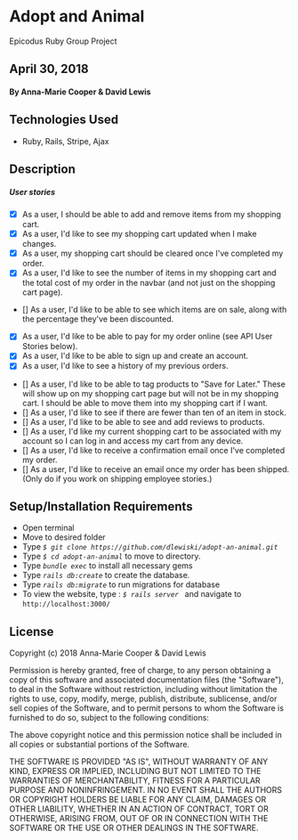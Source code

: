 # Adopt and Animal
Epicodus Ruby Group Project

## April 30, 2018

#### By Anna-Marie Cooper & David Lewis

## Technologies Used
  * Ruby, Rails, Stripe, Ajax

## Description



##### User stories

- [x] As a user, I should be able to add and remove items from my shopping cart.
- [x] As a user, I'd like to see my shopping cart updated when I make changes.
- [x] As a user, my shopping cart should be cleared once I've completed my order.
- [x] As a user, I'd like to see the number of items in my shopping cart and the total cost of my order in the navbar (and not just on the shopping cart page).
- [] As a user, I'd like to be able to see which items are on sale, along with the percentage they've been discounted.
- [x] As a user, I'd like to be able to pay for my order online (see API User Stories below).
- [x] As a user, I'd like to be able to sign up and create an account.
- [x] As a user, I'd like to see a history of my previous orders.
- [] As a user, I'd like to be able to tag products to "Save for Later." These will show up on my shopping cart page but will not be in my shopping cart. I should be able to move them into my shopping cart if I want.
- [] As a user, I'd like to see if there are fewer than ten of an item in stock.
- [] As a user, I'd like to be able to see and add reviews to products.
- [] As a user, I'd like my current shopping cart to be associated with my account so I can log in and access my cart from any device.
- [] As a user, I'd like to receive a confirmation email once I've completed my order.
- [] As a user, I'd like to receive an email once my order has been shipped. (Only do if you work on shipping employee stories.)


## Setup/Installation Requirements
* Open terminal
* Move to desired folder
* Type  _`$ git clone https://github.com/dlewiski/adopt-an-animal.git`_
* Type _`$ cd adopt-an-animal`_ to move to directory.
* Type _`bundle exec`_ to install all necessary gems
* Type _`rails db:create`_ to create the database.
* Type _`rails db:migrate`_ to run migrations for database
* To view the website, type : _`$ rails server `_ and navigate to `http://localhost:3000/`

## License
  Copyright (c) 2018 Anna-Marie Cooper & David Lewis

  Permission is hereby granted, free of charge, to any person obtaining a copy of this software and associated documentation files (the "Software"), to deal in the Software without restriction, including without limitation the rights to use, copy, modify, merge, publish, distribute, sublicense, and/or sell copies of the Software, and to permit persons to whom the Software is furnished to do so, subject to the following conditions:

  The above copyright notice and this permission notice shall be included in all copies or substantial portions of the Software.

  THE SOFTWARE IS PROVIDED "AS IS", WITHOUT WARRANTY OF ANY KIND, EXPRESS OR IMPLIED, INCLUDING BUT NOT LIMITED TO THE WARRANTIES OF MERCHANTABILITY, FITNESS FOR A PARTICULAR PURPOSE AND NONINFRINGEMENT. IN NO EVENT SHALL THE AUTHORS OR COPYRIGHT HOLDERS BE LIABLE FOR ANY CLAIM, DAMAGES OR OTHER LIABILITY, WHETHER IN AN ACTION OF CONTRACT, TORT OR OTHERWISE, ARISING FROM, OUT OF OR IN CONNECTION WITH THE SOFTWARE OR THE USE OR OTHER DEALINGS IN THE SOFTWARE.
